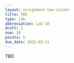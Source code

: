 ```yaml
---
layout: assignment-two-column
title: TBD
type: lab
abbreviation: Lab 10
draft: 1
num: 10
points: 5
due_date: 2022-03-11
---
```

TBD